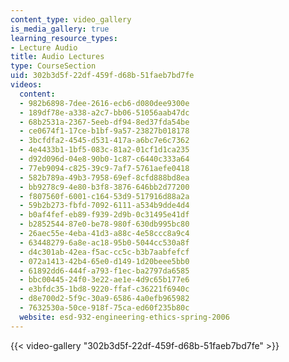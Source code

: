 ```yaml
---
content_type: video_gallery
is_media_gallery: true
learning_resource_types:
- Lecture Audio
title: Audio Lectures
type: CourseSection
uid: 302b3d5f-22df-459f-d68b-51faeb7bd7fe
videos:
  content:
  - 982b6898-7dee-2616-ecb6-d080dee9300e
  - 189df78e-a338-a2c7-bb06-51056aab47dc
  - 68b2531a-2367-5eeb-df94-8ed37fda54be
  - ce0674f1-17ce-b1bf-9a57-23827b018178
  - 3bcfdfa2-4545-d531-417a-a6bc7e6c7362
  - 4e4433b1-1bf5-083c-81a2-01cf1d1ca235
  - d92d096d-04e8-90b0-1c87-c6440c333a64
  - 77eb9094-c825-39c9-7af7-5761aefe0418
  - 582b789a-49b3-7958-69ef-8cfd888bd8ea
  - bb9278c9-4e80-b3f8-3876-646bb2d77200
  - f807560f-6001-c164-53d9-517916d88a2a
  - 59b2b273-fbfd-7092-6111-a534b9dde4d4
  - b0af4fef-eb89-f939-2d9b-0c31495e41df
  - b2852544-87e0-be78-980f-630db995bc80
  - 26aec55e-4eba-41d3-a88c-4e58ccc8a9c4
  - 63448279-6a8e-ac18-95b0-5044cc530a8f
  - d4c301ab-42ea-f5ac-cc5c-b3b7aabfefcf
  - 072a1413-42b4-65e0-d149-1d20beee5bb0
  - 61892dd6-444f-a793-f1ec-ba2797da6585
  - bbc00445-24f0-3e22-ae1e-4d9c65b177e6
  - e3bfdc35-1bd8-9220-ffaf-c36221f6940c
  - d8e700d2-5f9c-30a9-6586-4a0efb965982
  - 7632530a-50ce-918f-75ca-ed60f235b80c
  website: esd-932-engineering-ethics-spring-2006
---
```



{{< video-gallery "302b3d5f-22df-459f-d68b-51faeb7bd7fe" >}}


